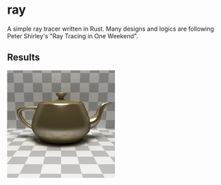 # ray
A simple ray tracer written in Rust. Many designs and logics are following Peter Shirley's "Ray Tracing in One Weekend".

## Results
<img src="https://github.com/tttmmmyyyy/ray/raw/master/images/image0.png" width=50%>
